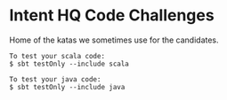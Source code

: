 # Intent HQ Code Challenges

Home of the katas we sometimes use for the candidates.

```
To test your scala code:
$ sbt testOnly --include scala

To test your java code:
$ sbt testOnly --include java
```
